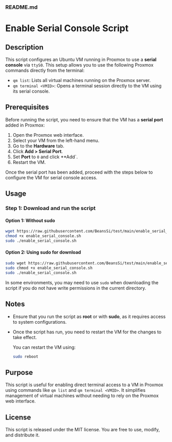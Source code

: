 ### **README.md**

# Enable Serial Console Script

## Description
This script configures an Ubuntu VM running in Proxmox to use a **serial console** via `ttyS0`. This setup allows you to use the following Proxmox commands directly from the terminal:

- `qm list`: Lists all virtual machines running on the Proxmox server.
- `qm terminal <VMID>`: Opens a terminal session directly to the VM using its serial console.

## Prerequisites

Before running the script, you need to ensure that the VM has a **serial port** added in Proxmox:

1. Open the Proxmox web interface.
2. Select your VM from the left-hand menu.
3. Go to the **Hardware** tab.
4. Click **Add > Serial Port**.
5. Set **Port** to `0` and click **Add`.
6. Restart the VM.

Once the serial port has been added, proceed with the steps below to configure the VM for serial console access.

## Usage

### Step 1: Download and run the script

#### **Option 1: Without sudo**

```bash
wget https://raw.githubusercontent.com/BeansSi/test/main/enable_serial_console.sh
chmod +x enable_serial_console.sh
sudo ./enable_serial_console.sh
```

#### **Option 2: Using sudo for download**

```bash
sudo wget https://raw.githubusercontent.com/BeansSi/test/main/enable_serial_console.sh
sudo chmod +x enable_serial_console.sh
sudo ./enable_serial_console.sh
```

In some environments, you may need to use `sudo` when downloading the script if you do not have write permissions in the current directory.

## Notes

- Ensure that you run the script as **root** or with **sudo**, as it requires access to system configurations.
- Once the script has run, you need to restart the VM for the changes to take effect.

  You can restart the VM using:
  ```bash
  sudo reboot
  ```

## Purpose

This script is useful for enabling direct terminal access to a VM in Proxmox using commands like `qm list` and `qm terminal <VMID>`. It simplifies management of virtual machines without needing to rely on the Proxmox web interface.

## License
This script is released under the MIT license. You are free to use, modify, and distribute it.

